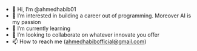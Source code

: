 - 👋 Hi, I’m @ahmedhabib01
- 👀 I’m interested in building a career out of programming. Moreover AI is my passion
- 🌱 I’m currently learning 
- 💞️ I’m looking to collaborate on whatever innovate you offer
- 📫 How to reach me (ahmedhabibofficial@gmail.com)

<!---
ahmedhabib01/ahmedhabib01 is a ✨ special ✨ repository because its `README.md` (this file) appears on your GitHub profile.
You can click the Preview link to take a look at your changes.
--->
